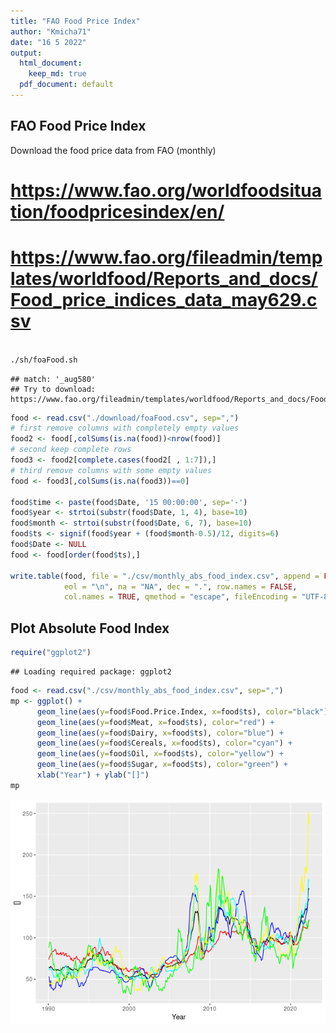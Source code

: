 ```yaml
---
title: "FAO Food Price Index"
author: "Kmicha71"
date: "16 5 2022"
output:
  html_document: 
    keep_md: true
  pdf_document: default
---
```




## FAO Food Price Index

Download the food price data from FAO (monthly)

# https://www.fao.org/worldfoodsituation/foodpricesindex/en/
# https://www.fao.org/fileadmin/templates/worldfood/Reports_and_docs/Food_price_indices_data_may629.csv


```sh

./sh/foaFood.sh

```

```
## match: '_aug580'
## Try to download: https://www.fao.org/fileadmin/templates/worldfood/Reports_and_docs/Food_price_indices_data_aug580.csv
```



```r
food <- read.csv("./download/foaFood.csv", sep=",")
# first remove columns with completely empty values
food2 <- food[,colSums(is.na(food))<nrow(food)]
# second keep complete rows
food3 <- food2[complete.cases(food2[ , 1:7]),]
# third remove columns with some empty values
food <- food3[,colSums(is.na(food3))==0] 

food$time <- paste(food$Date, '15 00:00:00', sep='-')
food$year <- strtoi(substr(food$Date, 1, 4), base=10)
food$month <- strtoi(substr(food$Date, 6, 7), base=10)
food$ts <- signif(food$year + (food$month-0.5)/12, digits=6)
food$Date <- NULL
food <- food[order(food$ts),]

write.table(food, file = "./csv/monthly_abs_food_index.csv", append = FALSE, quote = TRUE, sep = ",",
            eol = "\n", na = "NA", dec = ".", row.names = FALSE,
            col.names = TRUE, qmethod = "escape", fileEncoding = "UTF-8")
```
## Plot Absolute Food Index


```r
require("ggplot2")
```

```
## Loading required package: ggplot2
```

```r
food <- read.csv("./csv/monthly_abs_food_index.csv", sep=",")
mp <- ggplot() +
      geom_line(aes(y=food$Food.Price.Index, x=food$ts), color="black") +
      geom_line(aes(y=food$Meat, x=food$ts), color="red") +
      geom_line(aes(y=food$Dairy, x=food$ts), color="blue") +
      geom_line(aes(y=food$Cereals, x=food$ts), color="cyan") +  
      geom_line(aes(y=food$Oil, x=food$ts), color="yellow") +  
      geom_line(aes(y=food$Sugar, x=food$ts), color="green") +  
      xlab("Year") + ylab("[]")
mp
```

![](README_files/figure-html/plot-1.png)<!-- -->




